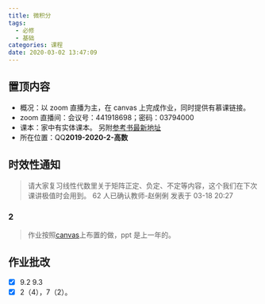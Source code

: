 ```yaml
---
title: 微积分
tags:
  - 必修
  - 基础
categories: 课程
date: 2020-03-02 13:47:09
---
```


## 置顶内容

- 概况：以 zoom 直播为主，在 canvas 上完成作业，同时提供有慕课链接。
- zoom 直播间：会议号：441918698；密码：03794000
- 课本：家中有实体课本。
  另附[参考书最新地址](http://app.readoor.cn/app/dt/bi/1482288115/81900-6938625e5487c0?s=1)
- 所在位置：QQ**2019-2020-2-高数**

## 时效性通知

> 请大家复习线性代数里关于矩阵正定、负定、不定等内容，这个我们在下次课讲极值时会用到。
> 62 人已确认教师-赵俐俐 发表于 03-18 20:27

<!--more-->

### 2

> 作业按照[canvas](https://oc.sjtu.edu.cn/courses/18243/assignments/)上布置的做，ppt 是上一年的。

## 作业批改

- [x] 9.2 9.3
- [x] 2（4），7（2）。
